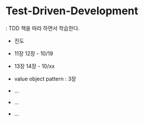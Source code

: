 # Test-Driven-Development
: TDD 책을 따라 하면서 학습한다.

* 진도</br>
 * 11장 12장 - 10/19</br>
 * 13장 14장 - 10/xx</br>

* value object pattern : 3장
* ...
* ...
* ...
